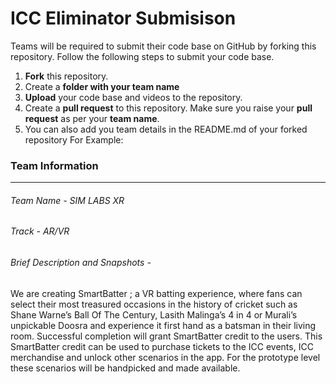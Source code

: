 # ICC Eliminator Submisison
Teams will be required to submit their code base on GitHub by forking this repository.
Follow the following steps to submit your code base.
1. **Fork** this repository.
1. Create a **folder with your team name**
1. **Upload** your code base and videos to the repository.
1. Create a **pull request** to this repository. Make sure you raise your **pull request** as per your **team name**.
1. You can also add you team details in the README.md of your forked repository
For Example:
### Team Information
------------
###### Team Name - SIM LABS XR
###### Track - AR/VR
###### Brief Description and Snapshots -
We are creating
SmartBatter ; a VR batting experience, where fans can select their most treasured
occasions in the history of cricket such as Shane Warne’s Ball Of The Century, Lasith Malinga’s 4 in 4 or
Murali’s unpickable Doosra and experience it first hand as a batsman in their living room. Successful
completion will grant SmartBatter credit to the users. This SmartBatter credit can be used to purchase
tickets to the ICC events, ICC merchandise and unlock other scenarios in the app.
For the prototype level these scenarios will be handpicked and made available.
